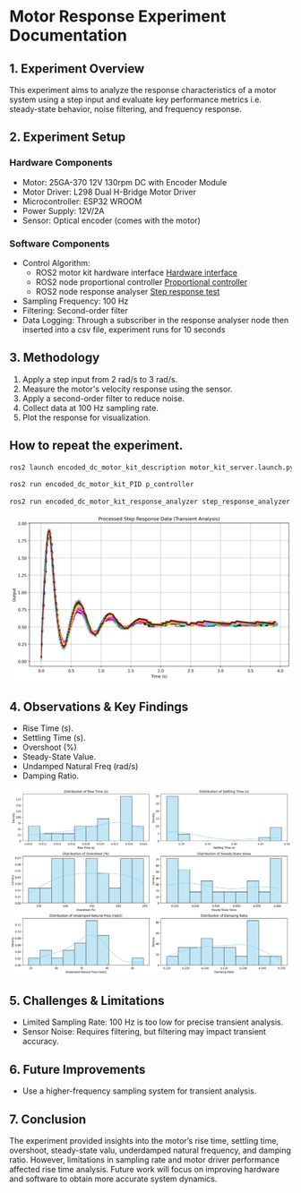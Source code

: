 # Motor Response Experiment Documentation

## 1. Experiment Overview

This experiment aims to analyze the response characteristics of a motor system using a step input and evaluate key performance metrics i.e. steady-state behavior, noise filtering, and frequency response.

## 2. Experiment Setup

### Hardware Components

- Motor: 25GA-370 12V 130rpm DC with Encoder Module
- Motor Driver: L298 Dual H-Bridge Motor Driver
- Microcontroller: ESP32 WROOM
- Power Supply: 12V/2A
- Sensor: Optical encoder (comes with the motor)

### Software Components

- Control Algorithm: 
    - ROS2 motor kit hardware interface [Hardware interface](https://github.com/KevinKipkorir254/motor-control-kit/tree/main/encoded_dc_motor_kit_hardware_interface)
    - ROS2 node proportional controller [Proportional controller](https://github.com/KevinKipkorir254/motor-control-kit/tree/main/encoded_dc_motor_kit_PID)
    - ROS2 node response analyser [Step response test](https://github.com/KevinKipkorir254/motor-control-kit/tree/main/encoded_dc_motor_kit_hardware_interface)
- Sampling Frequency: 100 Hz
- Filtering: Second-order filter
- Data Logging: Through a subscriber in the response analyser node then inserted into a csv file, experiment runs for 10 seconds

## 3. Methodology

1. Apply a step input from 2 rad/s to 3 rad/s.
2. Measure the motor's velocity response using the sensor.
3. Apply a second-order filter to reduce noise.
4. Collect data at 100 Hz sampling rate.
5. Plot the response for visualization.

## How to repeat the experiment.

```bash
ros2 launch encoded_dc_motor_kit_description motor_kit_server.launch.py
```

```bash
ros2 run encoded_dc_motor_kit_PID p_controller
```

```bash
ros2 run encoded_dc_motor_kit_response_analyzer step_response_analyzer
```

![Data processed data output](Time_series_data.png)

## 4. Observations & Key Findings

- Rise Time (s).
- Settling Time (s).
- Overshoot (%)
- Steady-State Value.
- Undamped Natural Freq (rad/s)
- Damping Ratio.

![Time series characteristics](Time_series_characteristics.png)

## 5. Challenges & Limitations

- Limited Sampling Rate: 100 Hz is too low for precise transient analysis.
- Sensor Noise: Requires filtering, but filtering may impact transient accuracy.

## 6. Future Improvements

- Use a higher-frequency sampling system for transient analysis.

## 7. Conclusion

The experiment provided insights into the motor’s rise time, settling time, overshoot, steady-state valu, underdamped natural frequency, and damping ratio. However, limitations in sampling rate and motor driver performance affected rise time analysis. Future work will focus on improving hardware and software to obtain more accurate system dynamics.